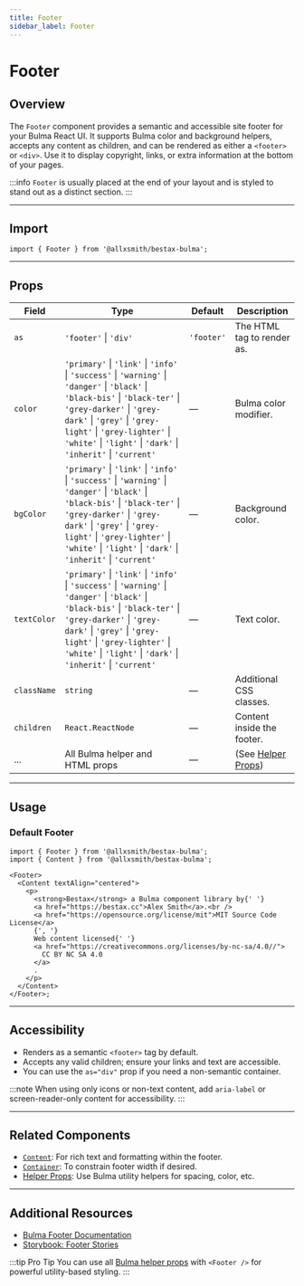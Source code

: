 ```yaml
---
title: Footer
sidebar_label: Footer
---
```


# Footer

## Overview

The `Footer` component provides a semantic and accessible site footer for your Bulma React UI. It supports Bulma color and background helpers, accepts any content as children, and can be rendered as either a `<footer>` or `<div>`. Use it to display copyright, links, or extra information at the bottom of your pages.

:::info
`Footer` is usually placed at the end of your layout and is styled to stand out as a distinct section.
:::

---

## Import

```tsx
import { Footer } from '@allxsmith/bestax-bulma';
```

---

## Props

| Field       | Type                                                                                                                                                                                                                                                                                     | Default    | Description                                      |
| ----------- | ---------------------------------------------------------------------------------------------------------------------------------------------------------------------------------------------------------------------------------------------------------------------------------------- | ---------- | ------------------------------------------------ |
| `as`        | `'footer'` \| `'div'`                                                                                                                                                                                                                                                                    | `'footer'` | The HTML tag to render as.                       |
| `color`     | `'primary'` \| `'link'` \| `'info'` \| `'success'` \| `'warning'` \| `'danger'` \| `'black'` \| `'black-bis'` \| `'black-ter'` \| `'grey-darker'` \| `'grey-dark'` \| `'grey'` \| `'grey-light'` \| `'grey-lighter'` \| `'white'` \| `'light'` \| `'dark'` \| `'inherit'` \| `'current'` | —          | Bulma color modifier.                            |
| `bgColor`   | `'primary'` \| `'link'` \| `'info'` \| `'success'` \| `'warning'` \| `'danger'` \| `'black'` \| `'black-bis'` \| `'black-ter'` \| `'grey-darker'` \| `'grey-dark'` \| `'grey'` \| `'grey-light'` \| `'grey-lighter'` \| `'white'` \| `'light'` \| `'dark'` \| `'inherit'` \| `'current'` | —          | Background color.                                |
| `textColor` | `'primary'` \| `'link'` \| `'info'` \| `'success'` \| `'warning'` \| `'danger'` \| `'black'` \| `'black-bis'` \| `'black-ter'` \| `'grey-darker'` \| `'grey-dark'` \| `'grey'` \| `'grey-light'` \| `'grey-lighter'` \| `'white'` \| `'light'` \| `'dark'` \| `'inherit'` \| `'current'` | —          | Text color.                                      |
| `className` | `string`                                                                                                                                                                                                                                                                                 | —          | Additional CSS classes.                          |
| `children`  | `React.ReactNode`                                                                                                                                                                                                                                                                        | —          | Content inside the footer.                       |
| ...         | All Bulma helper and HTML props                                                                                                                                                                                                                                                          | —          | (See [Helper Props](../helpers/usebulmaclasses)) |

---

## Usage

### Default Footer

```tsx live
import { Footer } from '@allxsmith/bestax-bulma';
import { Content } from '@allxsmith/bestax-bulma';

<Footer>
  <Content textAlign="centered">
    <p>
      <strong>Bestax</strong> a Bulma component library by{' '}
      <a href="https://bestax.cc">Alex Smith</a>.<br />
      <a href="https://opensource.org/license/mit">MIT Source Code License</a>
      {', '}
      Web content licensed{' '}
      <a href="https://creativecommons.org/licenses/by-nc-sa/4.0//">
        CC BY NC SA 4.0
      </a>
      .
    </p>
  </Content>
</Footer>;
```

---

## Accessibility

- Renders as a semantic `<footer>` tag by default.
- Accepts any valid children; ensure your links and text are accessible.
- You can use the `as="div"` prop if you need a non-semantic container.

:::note
When using only icons or non-text content, add `aria-label` or screen-reader-only content for accessibility.
:::

---

## Related Components

- [`Content`](../elements/content.md): For rich text and formatting within the footer.
- [`Container`](./container.md): To constrain footer width if desired.
- [Helper Props](../helpers/usebulmaclasses.md): Use Bulma utility helpers for spacing, color, etc.

---

## Additional Resources

- [Bulma Footer Documentation](https://bulma.io/documentation/layout/footer/)
- [Storybook: Footer Stories](https://bestax.cc/storybook/?path=/story/layout-footer--default)

:::tip Pro Tip
You can use all [Bulma helper props](../helpers/usebulmaclasses.md) with `<Footer />` for powerful utility-based styling.
:::
